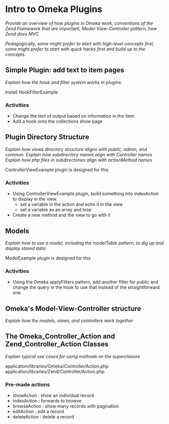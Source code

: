 # Intro to Omeka Plugins

_Provide an overview of how plugins in Omeka work, conventions of the Zend Framework that are important, Model-View-Controller pattern, how Zend does MVC_

_Pedagogically, some might prefer to start with high-level concepts first, some might prefer to start with quick hacks first and build up to the concepts._

## Simple Plugin: add text to item pages
_Explain how the hook and filter system works in plugins._

Install HookFilterExample

### Activities

* Change the text of output based on information in the item
* Add a hook onto the collections show page


## Plugin Directory Structure

_Explain how views directory structure aligns with public, admin, and common._
_Explain how subdirectory names align with Controller names_
_Explain how php files in subdirectories align with actionMethod names_

ControllerViewExample plugin is designed for this

### Activities

* Using ControllerViewExample plugin, build something into indexAction to display in the view.
	* set a variable in the action and echo it in the view
	* set a variable as an array and loop
* Create a new method and the view to go with it


## Models
_Explain how to use a model, including the modelTable pattern, to dig up and display stored data_

ModelExample plugin is designed for this

### Activities

* Using the Omeka applyFilters pattern, add another filter for public and change the query in the hook to use that instead of the straightforward one

## Omeka's Model-View-Controller structure
_Explain how the models, views, and controllers work together_


## The Omeka_Controller_Action and Zend_Controller_Action Classes

_Explain typical use cases for using methods on the superclasses_

application/libraries/Omeka/Controller/Action.php
application/libraries/Zend/Controller/Action.php

### Pre-made actions

* showAction : show an individual record
* indexAction : forwards to browse
* browseAction : show many records with pagination
* editAction : edit a record
* deleteAction : delete a record






